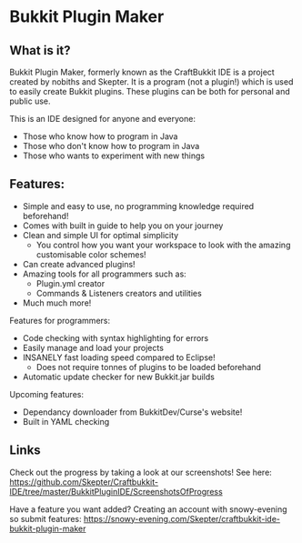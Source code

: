 Bukkit Plugin Maker
===============

What is it?
-----------
Bukkit Plugin Maker, formerly known as the CraftBukkit IDE is a project created by nobiths and Skepter. It is a program (not a plugin!) which is used to easily create Bukkit plugins. These plugins can be both for personal and public use.

This is an IDE designed for anyone and everyone:

* Those who know how to program in Java
* Those who don't know how to program in Java
* Those who wants to experiment with new things

Features:
---------

* Simple and easy to use, no programming knowledge required beforehand!
* Comes with built in guide to help you on your journey
* Clean and simple UI for optimal simplicity
  * You control how you want your workspace to look with the amazing customisable color schemes!
* Can create advanced plugins!
* Amazing tools for all programmers such as:
  * Plugin.yml creator
  * Commands & Listeners creators and utilities
* Much much more!

Features for programmers:

* Code checking with syntax highlighting for errors
* Easily manage and load your projects
* INSANELY fast loading speed compared to Eclipse!
  * Does not require tonnes of plugins to be loaded beforehand
* Automatic update checker for new Bukkit.jar builds

Upcoming features:

* Dependancy downloader from BukkitDev/Curse's website!
* Built in YAML checking

Links
-----

Check out the progress by taking a look at our screenshots! See here:
https://github.com/Skepter/Craftbukkit-IDE/tree/master/BukkitPluginIDE/ScreenshotsOfProgress

Have a feature you want added? Creating an account with snowy-evening so submit features:
https://snowy-evening.com/Skepter/craftbukkit-ide-bukkit-plugin-maker
